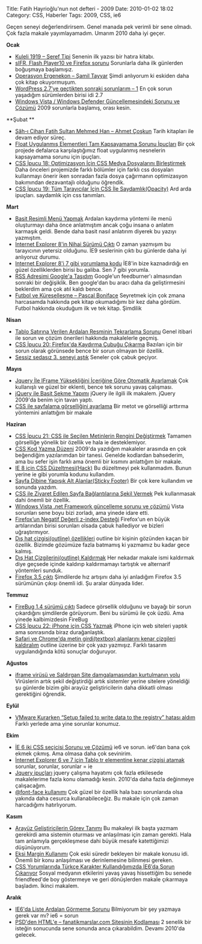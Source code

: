 Title: Fatih Hayrioğlu&#039;nun not defteri - 2009
Date: 2010-01-02 18:02
Category: CSS, Haberler
Tags: 2009, CSS, ie6

Geçen seneyi değerlendirirsem. Genel manada pek verimli bir sene olmadı.
Çok fazla makale yayımlayamadım. Umarım 2010 daha iyi geçer. 

**Ocak** 

-   [Kuleli 1919 – Şeref Tipi][] Senenin ilk yazısı bir hatıra kitabı.
-   [sIFR, Flash Player10 ve Firefox sorunu][] Sorunlarla daha ilk
    günlerden boğuşmaya başlamışız.
-   [Operasyon Ergenekon – Şamil Tayyar][] Şimdi anlıyorum ki eskiden
    daha çok kitap okuyormuşum.
-   [WordPress 2.7′ye geçtikten sonraki sorunlarım – 1][] En çok sorun
    yaşadığım sürümlerden birisi idi 2.7
-   [Windows Vista / Windows Defender Güncellemesindeki Sorunu ve
    Çözümü][] 2009 sorunlarla başlamış, orası kesin.

**Şubat **

-   [Şâh-ı Cihan Fatih Sultan Mehmed Han – Ahmet Çoşkun][] Tarih
    kitapları ile devam ediyor süreç.
-   [Float Uygulanmış Elementleri Tam Kapsayamama Sorunu İpuçları][] Bir
    çok projede defalarca karşılaştığımız float uygulanmış nesnelerin
    kapsayamama sorunu için ipuçları.
-   [CSS İpucu 18: Optimizasyon İçin CSS Medya Dosyalarını
    Birleştirmek][] Daha önceleri projemizde farklı bölümler için farklı
    css dosyaları kullanmayı önerir iken sonradan fazla dosya çağırmanın
    optimizasyon bakımından dezavantajlı olduğunu öğrendik.
-   [CSS İpucu 19: Tüm Tarayıcılar İçin CSS İle Saydamlık(Opacity)][]
    Ard arda ipuçları. saydamlık için css tanımları.

**Mart**

-   [Basit Resimli Menü Yapmak][] Ardalan kaydırma yöntemi ile menü
    oluşturmayı daha önce anlatmıştım ancak çoğu insana o anlatım
    karmaşık geldi. Bende daha basit nasıl anlatırım diyerek bu yazıyı
    yazmıştım.
-   [Internet Explorer 8'in Nihai Sürümü Çıktı][] O zaman yazmışım bu
    tarayıcının yetersiz olduğunu. İE9 seslerinin çıktı bu günlerde daha
    iyi anlıyoruz durumu.
-   [Internet Explorer 8'i 7 gibi yorumlama kodu][] İE8'in bize
    kaznadırdığı en güzel özelliklerden birisi bu galiba. Sen 7 gibi
    yorumla.
-   [RSS Adresimi Google'a Taşıdım][] Google'un feedburner'ı almasından
    sonraki bir değişiklik. Ben google'dan bu aracı daha da
    geliştirmesini beklerdim ama çok atıl kaldı bence.
-   [Futbol ve Küreselleşme – Pascal Boniface][] Seyretmek için çok
    zmana harcasamda hakkında pek kitap okumadığımı bir kez daha gördüm.
    Futbol hakkında okuduğum ilk ve tek kitap. Şimdilik

**Nisan**

-   [Tablo Satırına Verilen Ardalan Resminin Tekrarlama Sorunu][] Genel
    itibari ile sorun ve çözüm önerileri hakkında makalelerle geçmiş.
-   [CSS İpucu 20: Firefox'da Kaydırma Çubuğu Çıkarma][] Bazıları için
    bir sorun olarak görünsede bence bir sorun olmayan bir özellik.
-   [Sessiz sedasız 3. seneyi aştık][] Seneler çok çabuk geçiyor.

**Mayıs**

-   [Jquery İle IFrame Yüksekliğini İçeriğine Göre Otomatik Ayarlamak][]
    Çok kullanışlı ve güzel bir eklenti, bence tek sorunu yavaş
    çalışması.
-   [jQuery ile Basit Sekme Yapımı][] jQuery ile ilgili ilk makalem.
    jQuery 2009'da benim için tavan yaptı.
-   [CSS ile sayfalama görselliğini ayarlama][] Bir metot ve görselliği
    arttırma yöntemini anlattığım bir makale

**Haziran**

-   [CSS İpucu 21: CSS ile Seçilen Metinlerin Rengini Değiştirmek][]
    Tamamen görselliğe yönelik bir özellik ve hala ie desteklemiyor.
-   [CSS Kod Yazma Düzeni][] 2009'da yazdığım makaleler arasında en çok
    beğendiğim yazılarımdan bir tanesi. Genelde kodlardan bahsederim,
    ama bu sefer işin farklı ama önemli bir kısmını anlattığım bir
    makale.
-   [IE 8 için CSS Düzeltmesi(Hack)][] Bu düzeltmeyi pek kullanmadım.
    Bunun yerine ie gibi yorumla kodunu kullandım.
-   [Sayfa Dibine Yapışık Alt Alanlar(Sticky Footer)][] Bir çok kere
    kullandım ve sonunda yazdım.
-   [CSS ile Ziyaret Edilen Sayfa Bağlantılarına Şekil Vermek][] Pek
    kullanmasak dahi önemli bir özellik.
-   [Windows Vista .net Framework güncelleme sorunu ve çözümü][] Vista
    sorunları sene boyu bizi zorladı, ama yinede idare etti.
-   [Firefox’un Negatif Değerli z-index Desteği][] Firefox'un en büyük
    artılarından birisi sorunları olsada çabuk hallediyor ve bizleri
    uğraştırmıyor.
-   [Dış hat çizgisi(outline) özellikleri][] outline bir kişinin
    gözünden kaçan bir özellik. Bizimde gözümüze fazla batmamış ki
    yazmamız bu kadar gece kalmış.
-   [Dış Hat Çizgilerini(outline) Kaldırmak][] Her nekadar makale ismi
    kaldırmak diye geçsede içinde kaldırıp kaldırmamayı tartıştık ve
    alternarif yöntemleri sunduk.
-   [Firefox 3.5 çıktı][] Şimdilerde hız artışını daha iyi anladığım
    Firefox 3.5 sürümünün çıkışı önemli idi. Şu aralar dünyada lider.

**Temmuz**

-   [FireBug 1.4 sürümü çıktı][] Sadece görsellik olduğunu ve bayağı bir
    sorun çıkardığını şimdilerde görüyorum. Beni bu sürümü ile çok üzdü.
    Ama yinede kalbimizdesin FireBug
-   [CSS İpucu 22: iPhone için CSS Yazmak][] iPhone için web siteleri
    yaptık ama sonrasında biraz durağanlaştık.
-   [Safari ve Chrome'da metin girdi(textbox) alanlarını kenar çizgileri
    kaldıralım][] outline üzerine bir çok yazı yazmışız. Farklı tasarım
    uygulandığında kötü sonuçlar doğuruyor.

**Ağustos**

-   [iframe virüsü ve Saldırgan Site damgalamasından kurtulmanın yolu][]
    Virüslerin artık şekil değiştirdiği artık sistemler yerine sitelere
    yöneldiği şu günlerde bizim gibi arayüz geliştiricilerin daha
    dikkatli olması gerektiğini öğrendik.

**Eylül**

-   [VMware Kurarken “Setup failed to write data to the registry” hatası
    aldım][] Farklı yerlede ama yine sorunlar konumuz.

**Ekim**

-   [İE 6 iki CSS seçicisi Sorunu ve Çözümü][] ie6 ve sorun. ie6'dan
    bana çok ekmek çıkmış. Ama olmasa daha çok sevinirim.
-   [İnternet Explorer 6 ve 7 için Tablo tr elementine kenar çizgisi
    atamak][] sorunlar, sorunlar, sorunlar = ie
-   [Jquery ipuçları][] jquery çalışma hayatımı çok fazla etkilesede
    makalelerime fazla konu olamadığı kesin. 2010'da daha fazla
    değinmeye çalışacağım.
-   [@font-face kullanımı][] Çok güzel bir özellik hala bazı sorunlarıda
    olsa yakında daha cesurca kullanabileceğiz. Bu makale için çok zaman
    harcadığımı hatırlıyorum.

**Kasım**

-   [Arayüz Geliştiricilerin Görev Tanımı][] Bu makaleyi ilk başta
    yazmam gerekirdi ama sistemin oturması ve anlaşılması için zaman
    gerekti. Hala tam anlamıyla gerçekleşmese dahi büyük mesafe
    katettiğimizi düşünüyorum. 
-   [Eksi Margin Kullanımı][] Çok eski süredir bekleyen bir makale
    konusu idi. Önemli bir konu anlaşılması ve derinlemesine bilinmesi
    gereken.
-   [CSS Yorumlarında Türkçe Karakter Kullandığımızda İE6′da Sorun
    Çıkarıyor][] Sosyal medyanın etkilerini yavaş yavaş hissettiğim bu
    senede friendfeed'de boy göstermeye ve geri dönüşlerden makale
    çıkarmaya başladım. İkinci makalem.

**Aralık**

-   [IE6'da Liste Ardalan Görmeme Sorunu][] Bilmiyorum bir şey yazmaya
    gerek var mı? ie6 = sorun
-   [PSD'den HTML'e – fanatikmarslar.com Sitesinin Kodlaması][] 2
    senelik bir isteğin sonucunda sene sonunda anca çıkarabildim. Devamı
    2010'da gelecek.

</p>

  [Kuleli 1919 – Şeref Tipi]: http://www.fatihhayrioglu.com/kuleli-1919-seref-tipi/
    "Kuleli 1919 – Şeref Tipi"
  [sIFR, Flash Player10 ve Firefox sorunu]: http://www.fatihhayrioglu.com/sifr-flash-palyer10-ve-firefox-sorunu/
    "sIFR, Flash Player10 ve Firefox sorunu"
  [Operasyon Ergenekon – Şamil Tayyar]: http://www.fatihhayrioglu.com/operasyon-ergenekon-samil-tayyar/
    "Operasyon Ergenekon – Şamil Tayyar"
  [WordPress 2.7′ye geçtikten sonraki sorunlarım – 1]: http://www.fatihhayrioglu.com/wordpress-27ye-gectikten-sonraki-sorunlarim-1/
    "WordPress 2.7′ye geçtikten sonraki sorunlarım – 1"
  [Windows Vista / Windows Defender Güncellemesindeki Sorunu ve Çözümü]:
    http://www.fatihhayrioglu.com/windows-vista-windows-defender-guncellemesindeki-sorunu-ve-cozumu/
    "Windows Vista / Windows Defender Güncellemesindeki Sorunu ve Çözümü"
  [Şâh-ı Cihan Fatih Sultan Mehmed Han – Ahmet Çoşkun]: http://www.fatihhayrioglu.com/sah-i-cihan-fatih-sultan-mehmed-han-ahmet-coskun/
    "Şâh-ı Cihan Fatih Sultan Mehmed Han – Ahmet Çoşkun"
  [Float Uygulanmış Elementleri Tam Kapsayamama Sorunu İpuçları]: http://www.fatihhayrioglu.com/float-uygulanmis-elementleri-tam-kapsayamama-sorunu-ipuclari/
    "Float Uygulanmış Elementleri Tam Kapsayamama Sorunu İpuçları"
  [CSS İpucu 18: Optimizasyon İçin CSS Medya Dosyalarını Birleştirmek]: http://www.fatihhayrioglu.com/optimizasyon-icin-css-medya-dosyalarini-birlestirmek/
    "CSS İpucu 18: Optimizasyon İçin CSS Medya Dosyalarını Birleştirmek"
  [CSS İpucu 19: Tüm Tarayıcılar İçin CSS İle Saydamlık(Opacity)]: http://www.fatihhayrioglu.com/tum-tarayicilar-icin-css-ile-saydamlik-opacity/
    "CSS İpucu 19: Tüm Tarayıcılar İçin CSS İle Saydamlık(Opacity)"
  [Basit Resimli Menü Yapmak]: http://www.fatihhayrioglu.com/basit-resimli-menu-yapmak/
    "Basit Resimli Menü Yapmak"
  [Internet Explorer 8'in Nihai Sürümü Çıktı]: http://www.fatihhayrioglu.com/internet-explorer-8in-nihai-surum-cikti/
    "Internet Explorer 8′in Nihai Sürümü Çıktı"
  [Internet Explorer 8'i 7 gibi yorumlama kodu]: http://www.fatihhayrioglu.com/internet-explorer-8i-7-gibi-yorumla-kodu/
    "Internet Explorer 8'i 7 gibi yorumlama kodu"
  [RSS Adresimi Google'a Taşıdım]: http://www.fatihhayrioglu.com/rss-adresimi-googlea-tasidim/
    "RSS Adresimi Google'a Taşıdım"
  [Futbol ve Küreselleşme – Pascal Boniface]: http://www.fatihhayrioglu.com/futbol-ve-kuresellesme-pascal-boniface/
    "Futbol ve Küreselleşme – Pascal Boniface"
  [Tablo Satırına Verilen Ardalan Resminin Tekrarlama Sorunu]: http://www.fatihhayrioglu.com/tablo-satirina-verilen-ardalan-resminin-tekrarlama-sorunu/
    "Tablo Satırına Verilen Ardalan Resminin Tekrarlama Sorunu"
  [CSS İpucu 20: Firefox'da Kaydırma Çubuğu Çıkarma]: http://www.fatihhayrioglu.com/css-ipucu-20-firefoxda-kaydirma-cubugu-cikarma/
    "CSS İpucu 20: Firefox'da Kaydırma Çubuğu Çıkarma"
  [Sessiz sedasız 3. seneyi aştık]: http://www.fatihhayrioglu.com/sessiz-sedasiz-3-seneyi-astik/
    "Sessiz sedasız 3. seneyi aştık"
  [Jquery İle IFrame Yüksekliğini İçeriğine Göre Otomatik Ayarlamak]: http://www.fatihhayrioglu.com/jquery-ile-iframe-yuksekligini-icerigine-gore-otomatik-ayarlamak/
    "Jquery İle IFrame Yüksekliğini İçeriğine Göre Otomatik Ayarlamak"
  [jQuery ile Basit Sekme Yapımı]: http://www.fatihhayrioglu.com/jquery-ile-basit-sekme-yapimi/
    "jQuery ile Basit Sekme Yapımı"
  [CSS ile sayfalama görselliğini ayarlama]: http://www.fatihhayrioglu.com/css-ile-sayfalama-gorselligini-ayarlama/
    "CSS ile sayfalama görselliğini ayarlama"
  [CSS İpucu 21: CSS ile Seçilen Metinlerin Rengini Değiştirmek]: http://www.fatihhayrioglu.com/css-ile-secilen-metinlerin-rengini-degistirmek/
    "CSS İpucu 21: CSS ile Seçilen Metinlerin Rengini Değiştirmek"
  [CSS Kod Yazma Düzeni]: http://www.fatihhayrioglu.com/css-kod-yazma-duzeni/
    "CSS Kod Yazma Düzeni"
  [IE 8 için CSS Düzeltmesi(Hack)]: http://www.fatihhayrioglu.com/ie-8-icin-css-duzeltmesihack/
    "IE 8 için CSS Düzeltmesi(Hack)"
  [Sayfa Dibine Yapışık Alt Alanlar(Sticky Footer)]: http://www.fatihhayrioglu.com/sayfa-dibine-yapisik-alt-alanlarsticky-footer/
    "Sayfa Dibine Yapışık Alt Alanlar(Sticky Footer)"
  [CSS ile Ziyaret Edilen Sayfa Bağlantılarına Şekil Vermek]: http://www.fatihhayrioglu.com/css-ile-ziyaret-edilen-sayfa-baglantilarina-sekil-vermek/
    "CSS ile Ziyaret Edilen Sayfa Bağlantılarına Şekil Vermek"
  [Windows Vista .net Framework güncelleme sorunu ve çözümü]: http://www.fatihhayrioglu.com/windows-vista-net-framework-guncelleme-sorunu-ve-cozumu/
    "Windows Vista .net Framework güncelleme sorunu ve çözümü"
  [Firefox’un Negatif Değerli z-index Desteği]: http://www.fatihhayrioglu.com/firefoxun-negatif-degerli-z-index-destegi/
    "Firefox’un Negatif Değerli z-index Desteği"
  [Dış hat çizgisi(outline) özellikleri]: http://www.fatihhayrioglu.com/dis-hat-cizgisioutline-ozellikleri/
    "Dış hat çizgisi(outline) özellikleri"
  [Dış Hat Çizgilerini(outline) Kaldırmak]: http://www.fatihhayrioglu.com/dis-hat-cizgilerinioutline-kaldirmak/
    "Dış Hat Çizgilerini(outline) Kaldırmak"
  [Firefox 3.5 çıktı]: http://www.fatihhayrioglu.com/firefox-3-5-cikti/
    "Firefox 3.5 çıktı"
  [FireBug 1.4 sürümü çıktı]: http://www.fatihhayrioglu.com/firebug-1-4-surumu-cikti/
    "FireBug 1.4 sürümü çıktı"
  [CSS İpucu 22: iPhone için CSS Yazmak]: http://www.fatihhayrioglu.com/css-ipucu-22-iphone-icin-css-yazmak/
    "CSS İpucu 22: iPhone için CSS Yazmak"
  [Safari ve Chrome'da metin girdi(textbox) alanlarını kenar çizgileri
  kaldıralım]: http://www.fatihhayrioglu.com/safari-ve-chromeda-metin-girditextbox-alanlarini-kenar-cizgileri-kaldiralim/
    "Safari ve Chrome'da metin girdi(textbox) alanlarını kenar çizgileri kaldıralım"
  [iframe virüsü ve Saldırgan Site damgalamasından kurtulmanın yolu]: http://www.fatihhayrioglu.com/iframe-virusu-ve-saldirgan-site-damgalamasindan-kurtulmanin-yolu/
    "iframe virüsü ve Saldırgan Site damgalamasından kurtulmanın yolu"
  [VMware Kurarken “Setup failed to write data to the registry” hatası
  aldım]: http://www.fatihhayrioglu.com/vmware-kurarken-setup-failed-to-write-data-to-the-registry-hatasi-aldimi/
    "VMware Kurarken “Setup failed to write data to the registry” hatası aldım"
  [İE 6 iki CSS seçicisi Sorunu ve Çözümü]: http://www.fatihhayrioglu.com/ie-6-iki-css-secicisi-sorunu-ve-cozumu/
    "İE 6 iki CSS seçicisi Sorunu ve Çözümü"
  [İnternet Explorer 6 ve 7 için Tablo tr elementine kenar çizgisi
  atamak]: http://www.fatihhayrioglu.com/internet-explorer-6-ve-7-icin-tablo-tr-elementine-kenar-cizgisi-atamak/
    "İnternet Explorer 6 ve 7 için Tablo tr elementine kenar çizgisi atamak"
  [Jquery ipuçları]: http://www.fatihhayrioglu.com/jquery-ipuclari/
    "Jquery ipuçları"
  [@font-face kullanımı]: http://www.fatihhayrioglu.com/font-face-kullanimi/
    "@font-face kullanımı"
  [Arayüz Geliştiricilerin Görev Tanımı]: http://www.fatihhayrioglu.com/arayuz-gelistiricilerin-gorev-tanimi/
    "Arayüz Geliştiricilerin Görev Tanımı"
  [Eksi Margin Kullanımı]: http://www.fatihhayrioglu.com/eksi-margin-kullanimi/
    "Eksi Margin Kullanımı"
  [CSS Yorumlarında Türkçe Karakter Kullandığımızda İE6′da Sorun
  Çıkarıyor]: http://www.fatihhayrioglu.com/css-yorumlarinda-turkce-karakter-kullandigimizda-ie6da-sorun-cikariyor/
    "CSS Yorumlarında Türkçe Karakter Kullandığımızda İE6′da Sorun Çıkarıyor"
  [IE6'da Liste Ardalan Görmeme Sorunu]: http://www.fatihhayrioglu.com/ie6da-liste-ardalan-gormeme-sorunu/
    "IE6'da Liste Ardalan Görmeme Sorunu"
  [PSD'den HTML'e – fanatikmarslar.com Sitesinin Kodlaması]: http://www.fatihhayrioglu.com/fanatikmarslar-com-sitesinin-kodlamasi/
    "PSD'den HTML'e – fanatikmarslar.com Sitesinin Kodlaması"

